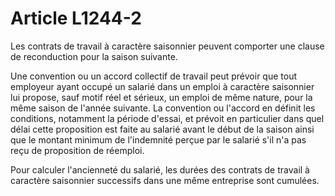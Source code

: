 # Article L1244-2

Les contrats de travail à caractère saisonnier peuvent comporter une clause de reconduction pour la saison suivante.

Une convention ou un accord collectif de travail peut prévoir que tout employeur ayant occupé un salarié dans un emploi à caractère saisonnier lui propose, sauf motif réel et sérieux, un emploi de même nature, pour la même saison de l'année suivante. La convention ou l'accord en définit les conditions, notamment la période d'essai, et prévoit en particulier dans quel délai cette proposition est faite au salarié avant le début de la saison ainsi que le montant minimum de l'indemnité perçue par le salarié s'il n'a pas reçu de proposition de réemploi.

Pour calculer l'ancienneté du salarié, les durées des contrats de travail à caractère saisonnier successifs dans une même entreprise sont cumulées.